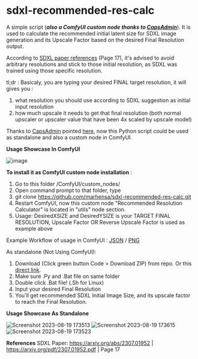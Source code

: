 # sdxl-recommended-res-calc
A simple script (_**also a ComfyUI custom node thanks to [CapsAdmin](https://github.com/marhensa/sdxl-recommended-res-calc/issues/1)**_). It is used to calculate the recommended initial latent size for SDXL image generation and its Upscale Factor based on the desired Final Resolution output.

According to [SDXL paper references](https://arxiv.org/pdf/2307.01952.pdf) (Page 17), it's advised to avoid arbitrary resolutions and stick to those initial resolution, as SDXL was trained using those specific resolution.

tl;dr : Basicaly, you are typing your desired FINAL target resolution, it will gives you :
1. what resolution you should use according to SDXL suggestion as initial input resolution
2. how much upscale it needs to get that final resolution (both normal upscaler or upscaler value that have been 4x scaled by upscale model)

Thanks to [CapsAdmin](https://github.com/CapsAdmin) pointed [here](https://github.com/marhensa/sdxl-recommended-res-calc/issues/1), now this Python script could be used as standalone and also a custom node in ComfyUI.

**Usage Showcase In ComfyUI**

![image](https://github.com/marhensa/sdxl-recommended-res-calc/assets/816600/91ce3c67-f5af-4978-b27f-ebd14260ce3e)

**To install it as ComfyUI custom node installation** :
1. Go to this folder /ComfyUI/custom_nodes/
2. Open command prompt to that folder, type
3. git clone https://github.com/marhensa/sdxl-recommended-res-calc.git
4. Restart ComfyUI, now this custom node "Recommended Resolution Calculator" is located in "utils" node section.
5. Usage: DesiredXSIZE and DesiredYSIZE is your TARGET FINAL RESOLUTION, Upscale Factor OR Reverse Upscale Factor is used as example above

Example Workflow of usage in ComfyUI : [JSON](https://github.com/marhensa/sdxl-recommended-res-calc/blob/main/_use-case-example-comfyui-nodes/sdxl-recommended-res-calc_upscale-case.json) / [PNG](https://github.com/marhensa/sdxl-recommended-res-calc/blob/main/_use-case-example-comfyui-nodes/sdxl-recommended-res-calc_upscale-case.png)

As standalone (Not Using ComfyUI):
1. Download (Click green button Code > Download ZIP) from repo. Or this [direct link](https://github.com/marhensa/sdxl-recommended-res-calc/archive/refs/heads/main.zip).
2. Make sure .Py and .Bat file on same folder
3. Double click .Bat file! (.Sh for Linux)
4. Input your desired Final Resolution
5. You'll get recommended SDXL Initial Image Size, and its upscale factor to reach the Final Resolution.


**Usage Showcase As Standalone**

![Screenshot 2023-08-19 173513](https://github.com/marhensa/sdxl-recommended-res-calc/assets/816600/e5f4a34e-cb07-4339-bcca-0bbf08c29946)
![Screenshot 2023-08-19 173615](https://github.com/marhensa/sdxl-recommended-res-calc/assets/816600/fd557a6e-e80d-4815-9f2e-2a9f7337554c)
![Screenshot 2023-08-19 173523](https://github.com/marhensa/sdxl-recommended-res-calc/assets/816600/6a9e170b-9028-466a-b942-f50bd48ce44c)


**References**
SDXL Paper: https://arxiv.org/abs/2307.01952 | https://arxiv.org/pdf/2307.01952.pdf | Page 17
